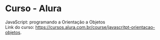 <h1>Curso - Alura</h1>

JavaScript: programando a Orientação a Objetos
<br>
Link do curso: https://cursos.alura.com.br/course/javascritpt-orientacao-objetos.
